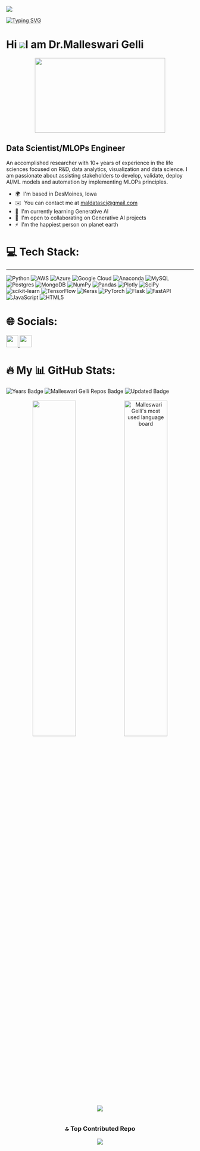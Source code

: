 ![](https://komarev.com/ghpvc/?username=malleswarigelli&label=PROFILE+VIEWS)

[![Typing SVG](https://readme-typing-svg.herokuapp.com?size=24&width=600&lines=Welcome+To+My+GitHub+Profile!+😀)](https://git.io/typing-svg)

Hi ![](https://user-images.githubusercontent.com/18350557/176309783-0785949b-9127-417c-8b55-ab5a4333674e.gif)I am Dr.Malleswari Gelli
========================================================================================================================================

<div align="center">
  
  <img src="https://media.giphy.com/media/dWesBcTLavkZuG35MI/giphy.gif" width="350" height="200"/>
</div>

Data Scientist/MLOPs Engineer
-----------------------------

An accomplished researcher with 10+ years of experience in the life sciences focused on R&D, data analytics, visualization and data science. I am passionate about assisting stakeholders to develop, validate, deploy AI/ML models and automation by implementing MLOPs principles.

* 🌍  I'm based in DesMoines, Iowa
* ✉️  You can contact me at [maldatasci@gmail.com](mailto:maldatasci@gmail.com)
* 🧠  I'm currently learning Generative AI
* 🤝  I'm open to collaborating on Generative AI projects
* ⚡  I'm the happiest person on planet earth

# 💻 Tech Stack:
-----------------------------

![Python](https://img.shields.io/badge/python-3670A0?style=for-the-badge&logo=python&logoColor=ffdd90) ![AWS](https://img.shields.io/badge/AWS-%23FF9900.svg?style=for-the-badge&logo=amazon-aws&logoColor=white) ![Azure](https://img.shields.io/badge/azure-%230072C6.svg?style=for-the-badge&logo=azure-devops&logoColor=white) ![Google Cloud](https://img.shields.io/badge/Google%20Cloud-%234285F4.svg?style=for-the-badge&logo=google-cloud&logoColor=white) ![Anaconda](https://img.shields.io/badge/Anaconda-%2344A833.svg?style=for-the-badge&logo=anaconda&logoColor=white) ![MySQL](https://img.shields.io/badge/mysql-%2300f.svg?style=for-the-badge&logo=mysql&logoColor=white) ![Postgres](https://img.shields.io/badge/postgres-%23316192.svg?style=for-the-badge&logo=postgresql&logoColor=white) ![MongoDB](https://img.shields.io/badge/MongoDB-%234ea94b.svg?style=for-the-badge&logo=mongodb&logoColor=white) ![NumPy](https://img.shields.io/badge/numpy-%23013243.svg?style=for-the-badge&logo=numpy&logoColor=white) ![Pandas](https://img.shields.io/badge/pandas-%23150458.svg?style=for-the-badge&logo=pandas&logoColor=white) ![Plotly](https://img.shields.io/badge/Plotly-%233F4F75.svg?style=for-the-badge&logo=plotly&logoColor=white) ![SciPy](https://img.shields.io/badge/SciPy-%230C55A5.svg?style=for-the-badge&logo=scipy&logoColor=%white) ![scikit-learn](https://img.shields.io/badge/scikit--learn-%23F7931E.svg?style=for-the-badge&logo=scikit-learn&logoColor=white) ![TensorFlow](https://img.shields.io/badge/TensorFlow-%23FF6F00.svg?style=for-the-badge&logo=TensorFlow&logoColor=white) ![Keras](https://img.shields.io/badge/Keras-%3670A0.svg?style=for-the-badge&logo=TensorFlow&logoColor=white) ![PyTorch](https://img.shields.io/badge/PyTorch-%23ED8B00.svg?style=for-the-badge&logo=PyTorch&logoColor=white) ![Flask](https://img.shields.io/badge/Flask-%24ED6B00.svg?style=for-the-badge&logo=Flask&logoColor=white) ![FastAPI](https://img.shields.io/badge/FastAPI-%23E34F26.svg?style=for-the-badge&logo=FastAPI&logoColor=white)![JavaScript](https://img.shields.io/badge/javascript-%23323330.svg?style=for-the-badge&logo=javascript&logoColor=%23F7DF1E) ![HTML5](https://img.shields.io/badge/html5-%24ED6B00.svg?style=for-the-badge&logo=html5&logoColor=white)   


# 🌐 Socials:


<p align="left"> <a href="https://www.github.com/malleswarigelli" target="_blank" rel="noreferrer"> <picture> <source media="(prefers-color-scheme: dark)" srcset="https://raw.githubusercontent.com/danielcranney/readme-generator/main/public/icons/socials/github-dark.svg" /> <source media="(prefers-color-scheme: light)" srcset="https://raw.githubusercontent.com/danielcranney/readme-generator/main/public/icons/socials/github.svg" /> <img src="https://raw.githubusercontent.com/danielcranney/readme-generator/main/public/icons/socials/github.svg" width="32" height="32" /> </picture> </a> <a href="https://www.linkedin.com/in/malleswari-gelli-7a5173144/" target="_blank" rel="noreferrer"> <picture> <source media="(prefers-color-scheme: dark)" srcset="https://raw.githubusercontent.com/danielcranney/readme-generator/main/public/icons/socials/linkedin-dark.svg" /> <source media="(prefers-color-scheme: light)" srcset="https://raw.githubusercontent.com/danielcranney/readme-generator/main/public/icons/socials/linkedin.svg" /> <img src="https://raw.githubusercontent.com/danielcranney/readme-generator/main/public/icons/socials/linkedin.svg" width="32" height="32" /> </picture> </a></p>


# :fire: My 📊 GitHub Stats:


<div>
  <img src="https://badges.pufler.dev/years/malleswarigelli" alt="Years Badge"  /> 
  <img src="https://badges.pufler.dev/repos/malleswarigelli" alt="Malleswari Gelli Repos Badge"  /> 
  <img src="https://badges.pufler.dev/commits/monthly/malleswarigelli" alt="Updated Badge"  /> 
   <!--Ref Link(badge):https://pufler.dev/git-badges/-->
</div>
<br>
<!-- <div style = "margin: 0 10px">

 ![](https://github-readme-stats.vercel.app/api?username=malleswarigelli&theme=radical&hide_border=false&include_all_commits=true&count_private=true)
</div> -->

<div align="center">
 
<img width="48%" src="https://github-readme-stats.vercel.app/api?username=malleswarigelli&show_icons=true&theme=algolia&include_all_commits=true&count_private=true"/>

<img width="48%" alt="Malleswari Gelli's most used language board" src="https://github-readme-streak-stats.herokuapp.com/?user=malleswarigelli&theme=react&border=61dafb&hide_border=true" />
<div>
  
<!--
![](https://github-readme-streak-stats.herokuapp.com/?user=malleswarigelli&theme=radical&hide_border=false)  



[![GitHub Streak](http://github-readme-streak-stats.herokuapp.com?user=malleswarigelli)](https://git.io/streak-stats)
-->
<div align = "center" style = "width: 100%; display: flex; justify-content: center; align-items: center; flex-direction: column">
<!-- <div style = "display: flex; flex-direction: row;">


<div align = "center" style = "margin: 0 10px">

![](https://github-readme-streak-stats.herokuapp.com/?user=malleswarigelli&theme=radical&hide_border=false)
</div>
</div>  -->

<div style = "margin: 0 10px">

![](https://github-readme-stats.vercel.app/api/top-langs/?username=malleswarigelli&theme=react&hide_border=false&include_all_commits=true&count_private=true&layout=compact)
</div>
</div>


### 🔝 Top Contributed Repo
<div align = "center">

![](https://github-contributor-stats.vercel.app/api?username=malleswarigelli&limit=5&theme=dark&combine_all_yearly_contributions=true)

</div>

  
